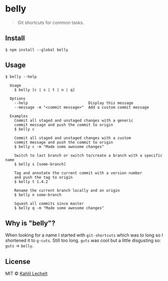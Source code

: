 # belly

> Git shortcuts for common tasks.


## Install

```
$ npm install --global belly
```


## Usage

```
$ belly --help

  Usage
    $ belly [c | s | t | n | q]

  Options
    --help                           Display this message
    --message -m "<commit message>"  Add a custom commit message

  Examples
    Commit all staged and unstaged changes with a generic
    commit message and push the commit to origin
    $ belly c

    Commit all staged and unstaged changes with a custom
    commit message and push the commit to origin
    $ belly c -m "Made some awesome changes"

    Switch to last branch or switch to/create a branch with a specific name
    $ belly s [some-branch]

    Tag and annotate the current commit with a version number
    and push the tag to origin
    $ belly t 1.4.2

    Rename the current branch locally and on origin
    $ belly n some-branch

    Squash all commits since master
    $ belly q -m "Made some awesome changes"
```

## Why is "belly"?
When looking for a name I started with `git-shortcuts` which was to long
so I shortened it to `g-cuts`. Still too long. `guts` was cool but a little
disgusting so: `guts` → `belly`.

## License

MIT © [Kahlil Lechelt](https://github.com/kahlil)
